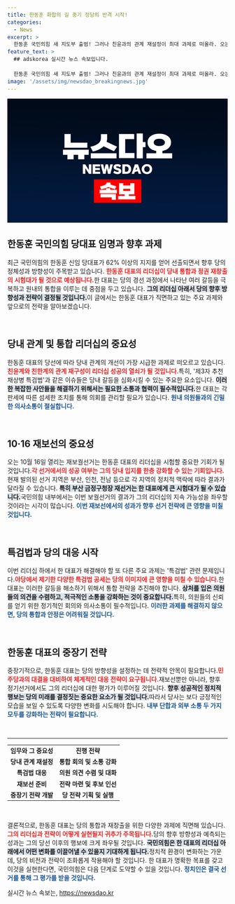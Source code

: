 ```yaml
---
title: 한동훈 화합의 길 중기 정당의 반격 시작!
categories:
  - News
excerpt: >
  한동훈 국민의힘 새 지도부 출범! 그러나 친윤과의 관계 재설정이 최대 과제로 떠올라. 오는 10월 재보선이 첫 시험대! 한 대표가 어떻게 정치적 갈등을 극복할지 주목된다.
feature_text: >
  ## adskorea 실시간 뉴스 속보입니다.

  한동훈 국민의힘 새 지도부 출범! 그러나 친윤과의 관계 재설정이 최대 과제로 떠올라. 오는 10월 재보선이 첫 시험대! 한 대표가 어떻게 정치적 갈등을 극복할지 주목된다.
image: '/assets/img/newsdao_breakingnews.jpg'
---
```


<p><img src="/assets/img/newsdao_breakingnews.jpg" alt="adskorea 속보" /></p>

<h2 data-ke-size="size26">한동훈 국민의힘 당대표 임명과 향후 과제</h2>

<p data-ke-size="size16">최근 국민의힘의 한동훈 신임 당대표가 62% 이상의 지지를 얻어 선출되면서 향후 당의 정체성과 방향성이 주목받고 있습니다. <b><span style="color: #ee2323;">한동훈 대표의 리더십이 당내 통합과 정권 재창출의 시험대가 될 것으로 예상됩니다.</span></b>한 대표는 당의 경선 과정에서 나타난 여러 갈등을 극복하고 원내의 통합을 이루는 데 중점을 두고 있습니다. <b><span style="background-color: #21538527;">그의 리더십 아래서 당의 향후 방향성과 전략이 결정될 것입니다.</span></b>이 글에서는 한동훈 대표가 직면하고 있는 주요 과제와 앞으로의 전략을 알아보겠습니다.</p>

<p data-ke-size="size16">&nbsp;</p>

<h2 data-ke-size="size26">당내 관계 및 통합 리더십의 중요성</h2>

<p data-ke-size="size16">한동훈 대표의 당선에 따라 당내 관계의 개선이 가장 시급한 과제로 떠오르고 있습니다. <b><span style="color: #ee2323;">친윤계와 친한계의 관계 재구성이 리더십 성공의 열쇠가 될 것입니다.</span></b>특히, '제3자 추천 채상병 특검법'과 같은 이슈들은 당내 갈등을 심화시킬 수 있는 주요한 요소입니다. <b><span style="background-color: #21538527;">이러한 복잡한 사안들을 해결하기 위해서는 필요한 소통과 협력이 필수적입니다.</span></b>한 대표는 각 판세에 따른 섬세한 조치를 통해 의회를 관리할 필요가 있습니다. <b><span style="color: #1a5490;">원내 의원들과의 긴밀한 의사소통이 절실합니다.</span></b></p>

<p data-ke-size="size16">&nbsp;</p>

<h2 data-ke-size="size26">10·16 재보선의 중요성</h2>

<p data-ke-size="size16">오는 10월 16일 열리는 재보궐선거는 한동훈 대표의 리더십을 시험할 중요한 기회가 될 것입니다.<b><span style="color: #ee2323;">각 선거에서의 성공 여부는 그의 당내 입지를 한층 강화할 수 있는 기회입니다.</span></b>현재 발의된 선거 지역은 부산, 인천, 전남 등으로 각 지역의 정치적 맥락에 따라 결과가 달라질 수 있습니다. <b><span style="background-color: #21538527;">특히 부산 금정구청장 재선거는 한 대표에게 큰 시험대가 될 수 있습니다.</span></b>국민의힘 내부에서는 이번 보궐선거의 결과가 그의 리더십의 지속 가능성을 좌우할 것이라는 시각이 많습니다. <b><span style="color: #1a5490;">이번 재보선에서의 성과가 향후 선거 전략에 큰 영향을 미칠 것입니다.</span></b></p>

<p data-ke-size="size16">&nbsp;</p>

<h2 data-ke-size="size26">특검법과 당의 대응 시작</h2>

<p data-ke-size="size16">이번 리더십 하에서 한 대표가 해결해야 할 또 다른 주요 과제는 '특검법' 관련 문제입니다.<b><span style="color: #ee2323;">야당에서 제기한 다양한 특검법 공세는 당의 이미지에 큰 영향을 미칠 수 있습니다.</span></b>한 대표는 이러한 갈등을 해소하기 위해서 통합 전략을 추진해야 합니다. <b><span style="background-color: #21538527;">상처를 입은 의원들의 의견을 수렴하고, 적극적인 소통을 강화하는 것이 중요합니다.</span></b>특히, 의원들의 신뢰를 얻기 위한 정기적인 회의와 의사소통이 필수적입니다. <b><span style="color: #1a5490;">이러한 과제를 해결하지 않으면, 당의 통합과 안정은 어려워질 것입니다.</span></b></p>

<p data-ke-size="size16">&nbsp;</p>

<h2 data-ke-size="size26">한동훈 대표의 중장기 전략</h2>

<p data-ke-size="size16"> 중장기적으로, 한동훈 대표는 당의 방향성을 설정하는 데 전략적 안목이 필요합니다.<b><span style="color: #ee2323;">민주당과의 대결을 대비하여 체계적인 대응 전략이 요구됩니다.</span></b>재보선뿐만 아니라, 향후 정기선거에서도 그의 리더십에 대한 평가가 이루어질 것입니다. <b><span style="background-color: #21538527;">향후 성공적인 정치적 행보는 당의 미래를 결정짓는 중요한 요소가 될 것입니다.</span></b>따라서 당사는 보다 긍정적인 모습을 보일 수 있도록 다양한 변화를 시도해야 합니다. <b><span style="color: #1a5490;">내부 단합과 외부 소통 두 가지 모두를 강화하는 전략이 필요합니다.</span></b></p>

<p data-ke-size="size16">&nbsp;</p>

<hr>

<table>
<tr>
<td style="text-align: center; height: 17px;"><b>임무와 그 중요성</b></td>
<td style="text-align: center; height: 17px;"><b>진행 전략</b></td>
</tr>
<tr>
<td style="text-align: center; height: 17px;"><b>당내 관계 재설정</b></td>
<td style="text-align: center; height: 17px;"><b>통합 회의 및 소통 강화</b></td>
</tr>
<tr>
<td style="text-align: center; height: 17px;"><b>특검법 대응</b></td>
<td style="text-align: center; height: 17px;"><b>의원 의견 수렴 및 대화</b></td>
</tr>
<tr>
<td style="text-align: center; height: 17px;"><b>재보선 준비</b></td>
<td style="text-align: center; height: 17px;"><b>전략 마련 및 후보 인선</b></td>
</tr>
<tr>
<td style="text-align: center; height: 17px;"><b>중장기 전략 개발</b></td>
<td style="text-align: center; height: 17px;"><b>당 전략 기획 및 실행</b></td>
</tr>
</table>

<p data-ke-size="size16">&nbsp;</p>

<p data-ke-size="size16">결론적으로, 한동훈 대표는 당의 통합과 재창출을 위한 다양한 과제에 직면해 있습니다. <b><span style="color: #ee2323;">그의 리더십과 전략이 어떻게 실현될지 귀추가 주목됩니다.</span></b>당의 향후 방향성과 예측되는 성과는 그의 당선 이후의 행보에 크게 좌우될 것입니다. <b><span style="background-color: #21538527;">국민의힘은 한 대표의 리더십 아래에서 어떤 변화를 이끌어낼 수 있을지 기대하게 됩니다.</span></b>정치적 환경이 변화하는 가운데, 당의 비전과 전략이 조화롭게 작용해야 할 것입니다. 한 대표가 명확한 목표를 갖고 이것을 실현한다면, 국민의힘은 다음 단계로 도약할 수 있을 것입니다. <b><span style="color: #1a5490;">정치인은 결국 선거를 통해 그 평가를 받을 것입니다.</span></b></p>
실시간 뉴스 속보는, <a href="https://newsdao.kr" rel="dofollow">https://newsdao.kr</a>



